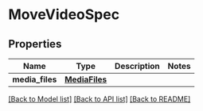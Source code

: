 # MoveVideoSpec

## Properties
Name | Type | Description | Notes
------------ | ------------- | ------------- | -------------
**media_files** | [**MediaFiles**](MediaFiles.md) |  | 

[[Back to Model list]](../README.md#documentation-for-models) [[Back to API list]](../README.md#documentation-for-api-endpoints) [[Back to README]](../README.md)


